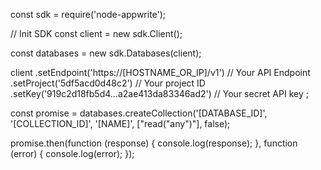 const sdk = require('node-appwrite');

// Init SDK
const client = new sdk.Client();

const databases = new sdk.Databases(client);

client
    .setEndpoint('https://[HOSTNAME_OR_IP]/v1') // Your API Endpoint
    .setProject('5df5acd0d48c2') // Your project ID
    .setKey('919c2d18fb5d4...a2ae413da83346ad2') // Your secret API key
;

const promise = databases.createCollection('[DATABASE_ID]', '[COLLECTION_ID]', '[NAME]', ["read("any")"], false);

promise.then(function (response) {
    console.log(response);
}, function (error) {
    console.log(error);
});